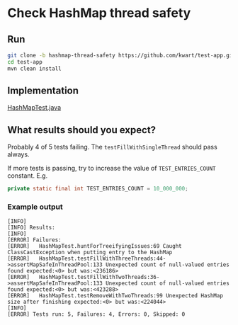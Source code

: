 # Check HashMap thread safety

## Run

```bash
git clone -b hashmap-thread-safety https://github.com/kwart/test-app.git
cd test-app
mvn clean install
```

## Implementation

[HashMapTest.java](src/test/java/cz/cacek/test/HashMapTest.java)

## What results should you expect?

Probably 4 of 5 tests failing. The `testFillWithSingleThread` should pass always.

If more tests is passing, try to increase the value of `TEST_ENTRIES_COUNT` constant. E.g.

```java
private static final int TEST_ENTRIES_COUNT = 10_000_000;
```

### Example output

```
[INFO] 
[INFO] Results:
[INFO] 
[ERROR] Failures: 
[ERROR]   HashMapTest.huntForTreeifyingIssues:69 Caught ClassCastException when putting entry to the HashMap
[ERROR]   HashMapTest.testFillWithThreeThreads:44->assertMapSafeInThreadPool:133 Unexpected count of null-valued entries found expected:<0> but was:<236186>
[ERROR]   HashMapTest.testFillWithTwoThreads:36->assertMapSafeInThreadPool:133 Unexpected count of null-valued entries found expected:<0> but was:<423288>
[ERROR]   HashMapTest.testRemoveWithTwoThreads:99 Unexpected HashMap size after finishing expected:<0> but was:<224044>
[INFO] 
[ERROR] Tests run: 5, Failures: 4, Errors: 0, Skipped: 0

```
